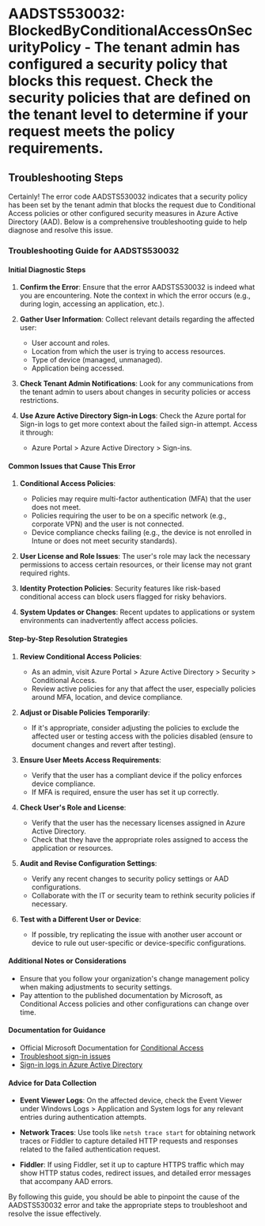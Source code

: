 
# AADSTS530032: BlockedByConditionalAccessOnSecurityPolicy - The tenant admin has configured a security policy that blocks this request. Check the security policies that are defined on the tenant level to determine if your request meets the policy requirements.


## Troubleshooting Steps
Certainly! The error code AADSTS530032 indicates that a security policy has been set by the tenant admin that blocks the request due to Conditional Access policies or other configured security measures in Azure Active Directory (AAD). Below is a comprehensive troubleshooting guide to help diagnose and resolve this issue.

### Troubleshooting Guide for AADSTS530032

#### Initial Diagnostic Steps
1. **Confirm the Error**: Ensure that the error AADSTS530032 is indeed what you are encountering. Note the context in which the error occurs (e.g., during login, accessing an application, etc.).

2. **Gather User Information**: Collect relevant details regarding the affected user:
   - User account and roles.
   - Location from which the user is trying to access resources.
   - Type of device (managed, unmanaged).
   - Application being accessed.

3. **Check Tenant Admin Notifications**: Look for any communications from the tenant admin to users about changes in security policies or access restrictions.

4. **Use Azure Active Directory Sign-in Logs**: Check the Azure portal for Sign-in logs to get more context about the failed sign-in attempt. Access it through:
   - Azure Portal > Azure Active Directory > Sign-ins.

#### Common Issues that Cause This Error
1. **Conditional Access Policies**:
   - Policies may require multi-factor authentication (MFA) that the user does not meet.
   - Policies requiring the user to be on a specific network (e.g., corporate VPN) and the user is not connected.
   - Device compliance checks failing (e.g., the device is not enrolled in Intune or does not meet security standards).

2. **User License and Role Issues**: The user's role may lack the necessary permissions to access certain resources, or their license may not grant required rights.

3. **Identity Protection Policies**: Security features like risk-based conditional access can block users flagged for risky behaviors.

4. **System Updates or Changes**: Recent updates to applications or system environments can inadvertently affect access policies.

#### Step-by-Step Resolution Strategies
1. **Review Conditional Access Policies**:
   - As an admin, visit Azure Portal > Azure Active Directory > Security > Conditional Access.
   - Review active policies for any that affect the user, especially policies around MFA, location, and device compliance.

2. **Adjust or Disable Policies Temporarily**:
   - If it's appropriate, consider adjusting the policies to exclude the affected user or testing access with the policies disabled (ensure to document changes and revert after testing).

3. **Ensure User Meets Access Requirements**:
   - Verify that the user has a compliant device if the policy enforces device compliance.
   - If MFA is required, ensure the user has set it up correctly.

4. **Check User's Role and License**:
   - Verify that the user has the necessary licenses assigned in Azure Active Directory.
   - Check that they have the appropriate roles assigned to access the application or resources.

5. **Audit and Revise Configuration Settings**:
   - Verify any recent changes to security policy settings or AAD configurations.
   - Collaborate with the IT or security team to rethink security policies if necessary.

6. **Test with a Different User or Device**:
   - If possible, try replicating the issue with another user account or device to rule out user-specific or device-specific configurations.

#### Additional Notes or Considerations
- Ensure that you follow your organization's change management policy when making adjustments to security settings.
- Pay attention to the published documentation by Microsoft, as Conditional Access policies and other configurations can change over time.

#### Documentation for Guidance
- Official Microsoft Documentation for [Conditional Access](https://docs.microsoft.com/en-us/azure/active-directory/conditional-access/conditional-access-overview)
- [Troubleshoot sign-in issues](https://docs.microsoft.com/en-us/azure/active-directory/user-help/how-to-troubleshoot-signin-issues)
- [Sign-in logs in Azure Active Directory](https://docs.microsoft.com/en-us/azure/active-directory/reports-monitoring/concept-sign-ins)

#### Advice for Data Collection
- **Event Viewer Logs**: On the affected device, check the Event Viewer under Windows Logs > Application and System logs for any relevant entries during authentication attempts.
  
- **Network Traces**: Use tools like `netsh trace start` for obtaining network traces or Fiddler to capture detailed HTTP requests and responses related to the failed authentication request.

- **Fiddler**: If using Fiddler, set it up to capture HTTPS traffic which may show HTTP status codes, redirect issues, and detailed error messages that accompany AAD errors.

By following this guide, you should be able to pinpoint the cause of the AADSTS530032 error and take the appropriate steps to troubleshoot and resolve the issue effectively.